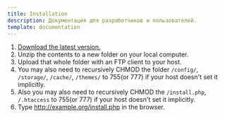 ```yaml
---
title: Installation
description: Документация для разработчиков и пользователей.
template: documentation
---
```


1. [Download the latest version.](http://morfy.org/download)
2. Unzip the contents to a new folder on your local computer.
3. Upload that whole folder with an FTP client to your host.
4. You may also need to recursively CHMOD the folder `/config/`, `/storage/`, `/cache/`, `/themes/` to 755(or 777) if your host doesn't set it implicitly.
5. Also you may also need to recursively CHMOD the `/install.php`, `/.htaccess` to 755(or 777) if your host doesn't set it implicitly.
6. Type http://example.org/install.php in the browser.
